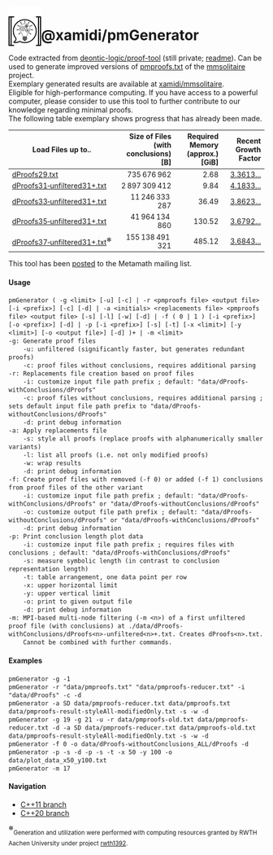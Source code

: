 <img align="left" src="icon/icon-readme.png">

# @xamidi/pmGenerator

Code extracted from [deontic-logic/proof-tool](https://github.com/deontic-logic/proof-tool "GitHub repository") (still private; [readme](https://deontic-logic.github.io/readme.html)). Can be used to generate improved versions of [pmproofs.txt](https://us.metamath.org/mmsolitaire/pmproofs.txt "us.metamath.org/mmsolitaire/pmproofs.txt") of the [mmsolitaire](https://us.metamath.org/mmsolitaire/mms.html "us.metamath.org/mmsolitaire/mms.html") project.  
Exemplary generated results are available at [xamidi/mmsolitaire](https://github.com/xamidi/mmsolitaire "GitHub repository").  
Eligible for high-performance computing. If you have access to a powerful computer, please consider to use this tool to further contribute to our knowledge regarding minimal proofs.  
The following table exemplary shows progress that has already been made.

|                                                                                         Load Files up to..                                                                                                      | Size of Files (with conclusions) [B] | Required Memory (approx.) [GiB] |                                                                 Recent Growth Factor                                                                 |
| --------------------------------------------------------------------------------------------------------------------------------------------------------------------------------------------------------------- | ------------------------------------:| -------------------------------:| ----------------------------------------------------------------------------------------------------------------------------------------------------:|
| [dProofs29.txt](https://github.com/xamidi/pmGenerator/tree/master/data/dProofs-withConclusions "735'676'962 bytes compressed into 41'959'698 bytes (ratio approx. 17.5329)")                                    |                          735 676 962 |                            2.68 | [3.3613...](https://www.wolframalpha.com/input?i=516720692%2F153725015 "size(dProofs29.txt) / size(dProofs27.txt)")                                  |
| [dProofs31&#x2011;unfiltered31+.txt](https://mega.nz/file/G18AWIpC#B04xOdtQj_2PJJP0yNQxbim7pOgd-hwv1i1EVU6ZsTM "2'161'632'450 bytes compressed into 112'364'583 bytes (ratio approx. 19.2377)")                 |                        2 897 309 412 |                            9.84 | [4.1833...](https://www.wolframalpha.com/input?i=2161632450%2F516720692 "size(dProofs31-unfiltered31+.txt) / size(dProofs29.txt)")                   |
| [dProofs33&#x2011;unfiltered31+.txt](https://mega.nz/file/3gVQSIJL#Qfa9CoUwsHWYYNHXYaP1mg61QQSJ1NSl1CHudK4g7BA "8'349'023'875 bytes compressed into 402'886'507 bytes (ratio approx. 20.7230)")                 |                       11 246 333 287 |                           36.49 | [3.8623...](https://www.wolframalpha.com/input?i=8349023875%2F2161632450 "size(dProofs33-unfiltered31+.txt) / size(dProofs31-unfiltered31+.txt)")    |
| [dProofs35&#x2011;unfiltered31+.txt](https://mega.nz/file/2893yZ7S#JlCHv4uOajgBJPPE2W87F_LAPzkH0-FlF4_2OrccuC4 "30'717'801'573 bytes compressed into 1'400'853'331 bytes (ratio approx. 21.9279)")              |                       41 964 134 860 |                          130.52 | [3.6792...](https://www.wolframalpha.com/input?i=30717801573%2F8349023875 "size(dProofs35-unfiltered31+.txt) / size(dProofs33-unfiltered31+.txt)")   |
| [dProofs37&#x2011;unfiltered31+.txt](https://mega.nz/file/6wUyDQzT#DQIJOLd5dCn-6V9sJWiJXeGRPUTUaA-7LqbGfLStjV0 "113'174'356'461 bytes compressed into 4'897'020'927 bytes (ratio approx. 23.1109)")<sup>✻</sup> |                      155 138 491 321 |                          485.12 | [3.6843...](https://www.wolframalpha.com/input?i=113174356461%2F30717801573 "size(dProofs37-unfiltered31+.txt) / size(dProofs35-unfiltered31+.txt)") |

This tool has been [posted](https://groups.google.com/g/metamath/c/6DzIY33mthE/m/K0I6UNoiAgAJ) to the Metamath mailing list.

#### Usage
    pmGenerator ( -g <limit> [-u] [-c] | -r <pmproofs file> <output file> [-i <prefix>] [-c] [-d] | -a <initials> <replacements file> <pmproofs file> <output file> [-s] [-l] [-w] [-d] | -f ( 0 | 1 ) [-i <prefix>] [-o <prefix>] [-d] | -p [-i <prefix>] [-s] [-t] [-x <limit>] [-y <limit>] [-o <output file>] [-d] )+ | -m <limit>
    -g: Generate proof files
        -u: unfiltered (significantly faster, but generates redundant proofs)
        -c: proof files without conclusions, requires additional parsing
    -r: Replacements file creation based on proof files
        -i: customize input file path prefix ; default: "data/dProofs-withConclusions/dProofs"
        -c: proof files without conclusions, requires additional parsing ; sets default input file path prefix to "data/dProofs-withoutConclusions/dProofs"
        -d: print debug information
    -a: Apply replacements file
        -s: style all proofs (replace proofs with alphanumerically smaller variants)
        -l: list all proofs (i.e. not only modified proofs)
        -w: wrap results
        -d: print debug information
    -f: Create proof files with removed (-f 0) or added (-f 1) conclusions from proof files of the other variant
        -i: customize input file path prefix ; default: "data/dProofs-withConclusions/dProofs" or "data/dProofs-withoutConclusions/dProofs"
        -o: customize output file path prefix ; default: "data/dProofs-withoutConclusions/dProofs" or "data/dProofs-withConclusions/dProofs"
        -d: print debug information
    -p: Print conclusion length plot data
        -i: customize input file path prefix ; requires files with conclusions ; default: "data/dProofs-withConclusions/dProofs"
        -s: measure symbolic length (in contrast to conclusion representation length)
        -t: table arrangement, one data point per row
        -x: upper horizontal limit
        -y: upper vertical limit
        -o: print to given output file
        -d: print debug information
    -m: MPI-based multi-node filtering (-m <n>) of a first unfiltered proof file (with conclusions) at ./data/dProofs-withConclusions/dProofs<n>-unfiltered<n>+.txt. Creates dProofs<n>.txt.
        Cannot be combined with further commands.

#### Examples
    pmGenerator -g -1
    pmGenerator -r "data/pmproofs.txt" "data/pmproofs-reducer.txt" -i "data/dProofs" -c -d
    pmGenerator -a SD data/pmproofs-reducer.txt data/pmproofs.txt data/pmproofs-result-styleAll-modifiedOnly.txt -s -w -d
    pmGenerator -g 19 -g 21 -u -r data/pmproofs-old.txt data/pmproofs-reducer.txt -d -a SD data/pmproofs-reducer.txt data/pmproofs-old.txt data/pmproofs-result-styleAll-modifiedOnly.txt -s -w -d
    pmGenerator -f 0 -o data/dProofs-withoutConclusions_ALL/dProofs -d
    pmGenerator -p -s -d -p -s -t -x 50 -y 100 -o data/plot_data_x50_y100.txt
    pmGenerator -m 17

#### Navigation
- [C++11 branch](https://github.com/xamidi/pmGenerator/tree/c++11)
- [C++20 branch](https://github.com/xamidi/pmGenerator/tree/master)

<sup>✻</sup><sub>Generation and utilization were performed with computing resources granted by RWTH Aachen University under project [rwth1392](pdf/rwth1392_abstract.pdf "View rwth1392_abstract.pdf").</sub>
